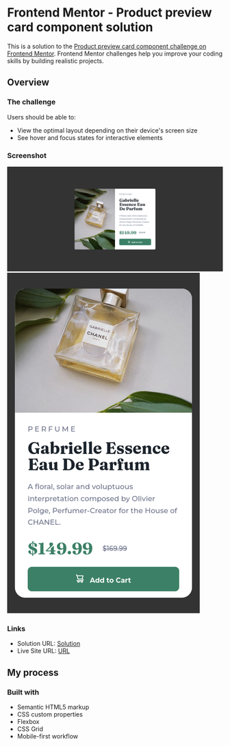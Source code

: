 # Frontend Mentor - Product preview card component solution

This is a solution to the [Product preview card component challenge on Frontend Mentor](https://www.frontendmentor.io/challenges/product-preview-card-component-GO7UmttRfa). Frontend Mentor challenges help you improve your coding skills by building realistic projects. 

## Overview

### The challenge

Users should be able to:

- View the optimal layout depending on their device's screen size
- See hover and focus states for interactive elements

### Screenshot

![Desktop](images/Solution/desktop.png)
![Mobile](images/Solution/mobile.png)

### Links

- Solution URL: [Solution](https://github.com/5Q1VM5bgef/front-end-mentor-product-preview-card-component)
- Live Site URL: [URL](https://5q1vm5bgef.github.io/front-end-mentor-product-preview-card-component/)

## My process

### Built with

- Semantic HTML5 markup
- CSS custom properties
- Flexbox
- CSS Grid
- Mobile-first workflow
